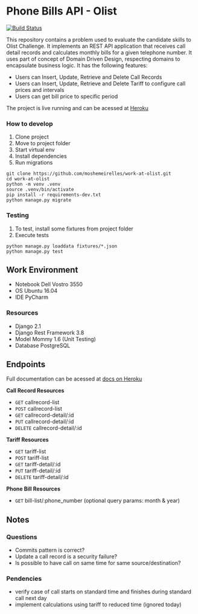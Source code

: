 # Phone Bills API - Olist

[![Build Status](https://travis-ci.org/moshemeirelles/work-at-olist.svg?branch=master)](https://travis-ci.org/moshemeirelles/work-at-olist)

This repository contains a problem used to evaluate the candidate skills to Olist Challenge. It implements an REST API application that receives call detail records and calculates monthly bills for a given telephone number. It uses part of concept of Domain Driven Design, respecting domains to encapsulate business logic. It has the following features:

- Users can Insert, Update, Retrieve and Delete Call Records
- Users can Insert, Update, Retrieve and Delete Tariff to configure call prices and intervals
- Users can get bill price to specific period

The project is live running and can be acessed at [Heroku](https://phonebills.herokuapp.com/)

### How to develop

1. Clone project
2. Move to project folder
3. Start virtual env
4. Install dependencies
5. Run migrations

```
git clone https://github.com/moshemeirelles/work-at-olist.git
cd work-at-olist
python -m venv .venv
source .venv/bin/activate
pip install -r requirements-dev.txt
python manage.py migrate
```

### Testing

1. To test, install some fixtures from project folder
2. Execute tests

```
python manage.py loaddata fixtures/*.json
python manage.py test
```
    
## Work Environment

- Notebook Dell Vostro 3550
- OS Ubuntu 16.04
- IDE PyCharm

### Resources
- Django 2.1
- Django Rest Framework 3.8
- Model Mommy 1.6 (Unit Testing)
- Database PostgreSQL

## Endpoints

Full documentation can be acessed at [docs on Heroku](https://phonebills.herokuapp.com/docs/)

**Call Record Resources**

* `GET` callrecord-list
* `POST` callrecord-list
* `GET` callrecord-detail/:id
* `PUT` callrecord-detail/:id
* `DELETE` callrecord-detail/:id

**Tariff Resources**

* `GET` tariff-list
* `POST` tariff-list
* `GET` tariff-detail/:id
* `PUT` tariff-detail/:id
* `DELETE` tariff-detail/:id

**Phone Bill Resources**

* `GET` bill-list/:phone_number (optional query params: month & year)


## Notes

### Questions

- Commits pattern is correct?
- Update a call record is a security failure?
- Is possible to have call on same time for same source/destination?


### Pendencies

- verify case of call starts on standard time and finishes during standard call next day
- implement calculations using tariff to reduced time (ignored today)
